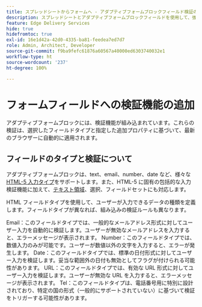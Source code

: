 ```yaml
---
title: スプレッドシートからフォームへ - アダプティブフォームブロックフィールド検証のマスター
description: スプレッドシートとアダプティブフォームブロックフィールドを使用して、強力なフォームをより迅速に作成します。このガイドは、EDS フォームブロックフィールドのカスタム検証を作成するのに役立ちます。
feature: Edge Delivery Services
hide: true
hidefromtoc: true
exl-id: 16e1d42a-42d0-4335-ba81-feedea7ed7d7
role: Admin, Architect, Developer
source-git-commit: f9ba9fefc61876a60567a40000ed6303740032e1
workflow-type: ht
source-wordcount: '237'
ht-degree: 100%

---
```


# フォームフィールドへの検証機能の追加

アダプティブフォームブロックには、検証機能が組み込まれています。これらの検証は、選択したフィールドタイプと指定した追加プロパティに基づいて、最新のブラウザーに自動的に適用されます。

## フィールドのタイプと検証について

アダプティブフォームブロックは、text、email、number、date など、様々な [HTML-5 入力タイプ](https://developer.mozilla.org/ja-JP/docs/Web/HTML/Element/input#input_types)をサポートします。また、HTML-5 に固有の包括的な入力検証機能に加えて、[テキスト領域](https://developer.mozilla.org/ja-JP/docs/Web/HTML/Element/textarea)、選択、フィールドセットにも対応します。

HTML フィールドタイプを使用して、ユーザーが入力できるデータの種類を定義します。フィールドタイプが異なれば、組み込みの検証ルールも異なります。

Email：このフィールドタイプでは、一般的なメールアドレス形式に対してユーザー入力を自動的に検証します。ユーザーが無効なメールアドレスを入力すると、エラーメッセージが表示されます。
Number：このフィールドタイプでは、数値入力のみが可能です。ユーザーが数値以外の文字を入力すると、エラーが発生します。
Date：このフィールドタイプでは、標準の日付形式に対してユーザー入力を検証します。妥当な範囲外の日付も無効としてフラグが付けられる可能性があります。
URL：このフィールドタイプでは、有効な URL 形式に対してユーザー入力を検証します。ユーザーが無効な URL を入力すると、エラーメッセージが表示されます。
Tel：このフィールドタイプは、電話番号用に特別に設計されており、特定の国の形式（一般的にサポートされていない）に基づいて検証をトリガーする可能性があります。




